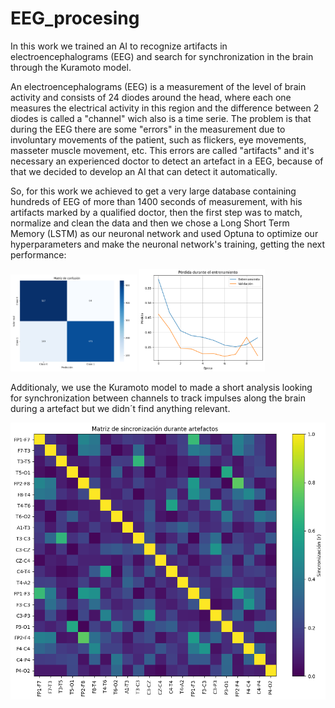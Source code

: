 # EEG_procesing
In this work we trained an AI to recognize artifacts in electroencephalograms (EEG) and search for synchronization in the brain through the Kuramoto model.

An electroencephalograms (EEG) is a measurement of the level of brain activity and consists of 24 diodes around the head, where each one measures the electrical activity in this region and the difference between 2 diodes is called a "channel" wich also is a time serie. The problem is that during the EEG there are some "errors" in the measurement due to involuntary movements of the patient, such as flickers, eye movements, masseter muscle movement, etc. This errors are called "artifacts" and it's necessary an experienced doctor to detect an artefact in a EEG, because of that we decided to develop an AI that can detect it automatically.

So, for this work we achieved to get a very large database containing hundreds of EEG of more than 1400 seconds of measurement, with his artifacts marked by a qualified doctor, then the first step was to match, normalize and clean the data and then we chose a Long Short Term Memory (LSTM) as our neuronal network and used Optuna to optimize our hyperparameters and make the neuronal network's training, getting the next performance:

<img src="images/Matrix_confussion.png" width="40%"> <img src="images/lost.png" width="40%">


Additionaly, we use the Kuramoto model to made a short analysis looking for synchronization between channels to track impulses along the brain during a artefact but we didn´t find anything relevant.

![Synchronization](images/sync.png)
